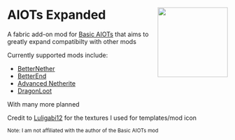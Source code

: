 # AIOTs Expanded <img src="https://media.discordapp.net/attachments/597633988802117642/985326334219804672/aiotexpanded_large.png" align="right" width="160"/>
A fabric add-on mod for [Basic AIOTs](https://www.curseforge.com/minecraft/mc-mods/basic-aiots) that aims to greatly expand compatibilty with other mods

Currently supported mods include:

 - [BetterNether](https://www.curseforge.com/minecraft/mc-mods/betternether)
 - [BetterEnd](https://www.curseforge.com/minecraft/mc-mods/betterend)
 - [Advanced Netherite](https://www.curseforge.com/minecraft/mc-mods/advanced-netherite)
 - [DragonLoot](https://www.curseforge.com/minecraft/mc-mods/dragonloot)

With many more planned

Credit to [Luligabi12](https://www.curseforge.com/members/luligabi12/projects) for the textures I used for templates/mod icon

<sub>Note: I am not affiliated with the author of the Basic AIOTs mod</sub>

